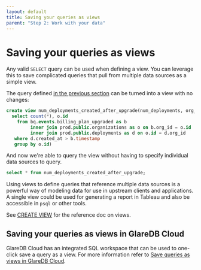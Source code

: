 ```yaml
---
layout: default
title: Saving your queries as views
parent: "Step 2: Work with your data"
---
```


# Saving your queries as views

Any valid `SELECT` query can be used when defining a view. You can leverage this
to save complicated queries that pull from multiple data sources as a simple
view.

The query defined [in the previous section] can be turned into a view with no
changes:

```sql
create view num_deployments_created_after_upgrade(num_deployments, org_id) as (
  select count(*), o.id
    from bq.events.billing_plan_upgraded as b
         inner join prod.public.organizations as o on b.org_id = o.id
         inner join prod.public.deployments as d on o.id = d.org_id
   where d.created_at > b.timestamp
   group by o.id)
```

And now we're able to query the view without having to specify individual data
sources to query.

```sql
select * from num_deployments_created_after_upgrade;
```

Using views to define queries that reference multiple data sources is a powerful
way of modeling data for use in upstream clients and applications. A single view
could be used for generating a report in Tableau and also be accessible in
`psql` or other tools.

See [CREATE VIEW] for the reference doc on views.

## Saving your queries as views in GlareDB Cloud

GlareDB Cloud has an integrated SQL workspace that can be used to one-click save
a query as a view. For more information refer to
[Save queries as views in GlareDB Cloud].

[in the previous section]: /docs/working-with-your-data/querying.html#querying-multiple-data-sources
[Save queries as views in GlareDB Cloud]: /cloud/data-sources/views-and-results/#save-queries-as-views
[CREATE VIEW]: /glaredb/sql-commands/create-view
